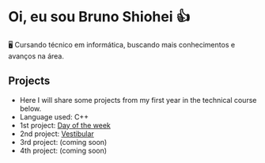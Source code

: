 # Oi, eu sou Bruno Shiohei 👍

🖥️ Cursando técnico em informática, buscando mais conhecimentos e avanços na área.

## Projects
- Here I will share some projects from my first year in the technical course below.
- Language used: C++
- 1st project: [Day of the week](https://github.com/shioheii/projects-1st-year/blob/main/Day%20of%20the%20week.cpp)
- 2nd project: [Vestibular](https://github.com/shioheii/projects-1st-year/blob/main/Vestibular.cpp)
- 3rd project: (coming soon)
- 4th project: (coming soon)

<!---
shioheii/shioheii is a ✨ special ✨ repository because its `README.md` (this file) appears on your GitHub profile.
You can click the Preview link to take a look at your changes.
--->
